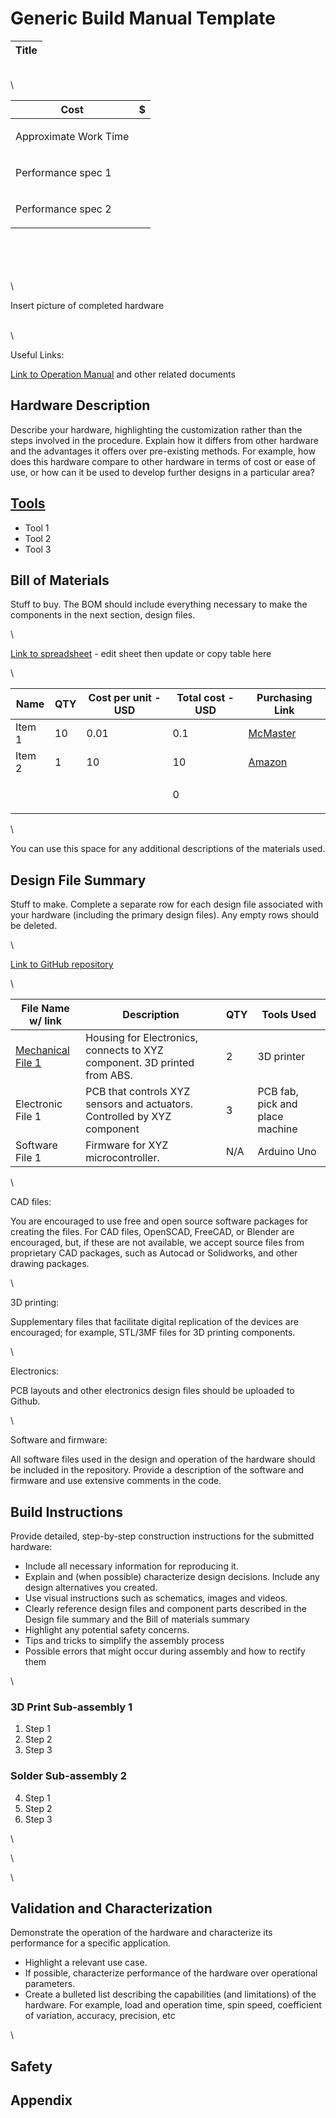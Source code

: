 # Generic Build Manual Template

| Title |
| ----- |

\
\


| Cost                  | $           |
| --------------------- | ----------- |
| Approximate Work Time | <p><br></p> |
| Performance spec 1    | <p><br></p> |
| Performance spec 2    | <p><br></p> |

\
\
\
\
\


Insert picture of completed hardware

\
\


Useful Links:

[Link to Operation Manual](https://docs.google.com/document/d/1WfECnmatf4ztq5hCbmSQNtmgw9UTvR6ndzOSvIV\_o5o/edit) and other related documents

## Hardware Description

Describe your hardware, highlighting the customization rather than the steps involved in the procedure. Explain how it differs from other hardware  and the advantages it offers over pre-existing methods. For example, how does this hardware compare to other hardware in terms of cost or ease of use, or how can it be used to develop further designs in a particular area?&#x20;

## [Tools](https://docs.google.com/document/d/1vQ3mLdk9Qs4jteeLivA5NhKBnKZaRAJCvF41PBNDRNI/edit#bookmark=id.e9qhfw513e84)

* Tool 1
* Tool 2
* Tool 3

## Bill of Materials

Stuff to buy. The BOM should include everything necessary to make the components in the next section, design files.

\


[Link to spreadsheet](https://docs.google.com/spreadsheets/d/1tM25RrjC127YzbMv5\_YfaZUyqUb6dUSwdO-u9tCkjsk/edit#gid=0) - edit sheet then update or copy table here

\


| Name        | QTY         | Cost per unit - USD | Total cost - USD | Purchasing Link                                 |
| ----------- | ----------- | ------------------- | ---------------- | ----------------------------------------------- |
| Item 1      | 10          | 0.01                | 0.1              | [McMaster](https://www.mcmaster.com/91251A051/) |
| Item 2      | 1           | 10                  | 10               | [Amazon](https://www.amazon.com/)               |
| <p><br></p> | <p><br></p> | <p><br></p>         | 0                | <p><br></p>                                     |

\


You can use this space for any additional descriptions of the materials used.

## Design File Summary

Stuff to make. Complete a separate row for each design file associated with your hardware (including the primary design files). Any empty rows should be deleted.

\


[Link to GitHub repository](https://github.com/orgs/hacker-fab/repositories)

\


| File Name w/ link                                                                                | Description                                                              | QTY | Tools Used                      |
| ------------------------------------------------------------------------------------------------ | ------------------------------------------------------------------------ | --- | ------------------------------- |
| [Mechanical File 1](https://github.com/hacker-fab/lithography-stepper/blob/main/CAD/base.SLDPRT) | Housing for Electronics, connects to XYZ component. 3D printed from ABS. | 2   | 3D printer                      |
| Electronic File 1                                                                                | PCB that controls XYZ sensors and actuators. Controlled by XYZ component | 3   | PCB fab, pick and place machine |
| Software File 1                                                                                  | Firmware for XYZ microcontroller.                                        | N/A | Arduino Uno                     |

\


CAD files:

You are encouraged to use free and open source software packages for creating the files.  For  CAD files, OpenSCAD, FreeCAD, or Blender are encouraged, but, if these are not available, we accept source files from proprietary CAD packages, such as Autocad or Solidworks, and other drawing packages.

\


3D printing:

Supplementary files that facilitate digital replication of the devices are encouraged; for example, STL/3MF files for 3D printing components.&#x20;

\


Electronics:

PCB layouts and other electronics design files should be uploaded to Github.

\


Software and firmware:

All software files used in the design and operation of the hardware should be included in the repository. Provide a description of the software and firmware and use extensive comments in the code.&#x20;

## Build Instructions

Provide detailed, step-by-step construction instructions for the submitted hardware:

* Include all necessary information for reproducing it.
* Explain and (when possible) characterize design decisions. Include any design alternatives you created.
* Use visual instructions such as schematics, images and videos.
* Clearly reference design files and component parts described in the Design file summary and the Bill of materials summary
* Highlight any potential safety concerns.
* Tips and tricks to simplify the assembly process
* Possible errors that might occur during assembly and how to rectify them

\


### 3D Print Sub-assembly 1

1. Step 1
2. Step 2
3. Step 3

### Solder Sub-assembly 2

4. Step 1
5. Step 2
6. Step 3

\


\


\


## Validation and Characterization

Demonstrate the operation of the hardware and characterize its performance for a specific application.

* Highlight a relevant use case.
* If possible, characterize performance of the hardware over operational parameters.
* Create a bulleted list describing the capabilities (and limitations) of the hardware.  For example, load and operation time, spin speed, coefficient of variation, accuracy, precision, etc

\


## Safety

## Appendix
